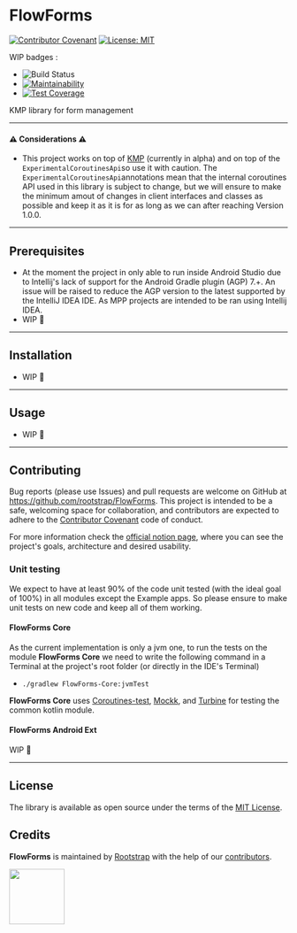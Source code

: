 # FlowForms

[![Contributor Covenant](https://img.shields.io/badge/Contributor%20Covenant-2.1-4baaaa.svg)](code_of_conduct.md) [![License: MIT](https://img.shields.io/badge/License-MIT-yellow.svg)](https://opensource.org/licenses/MIT)

WIP badges :
- ![Build Status](https://github.com/rootstrap/FlowForms/workflows/CI/badge.svg)
- [![Maintainability](https://api.codeclimate.com/v1/badges/FlowForms/maintainability)](https://codeclimate.com/github/rootstrap/FlowForms/maintainability)
- [![Test Coverage](https://api.codeclimate.com/v1/badges/FlowForms/test_coverage)](https://codeclimate.com/github/rootstrap/FlowForms/test_coverage)

KMP library for form management

---

#### :warning: Considerations :warning:
- This project works on top of [KMP](https://kotlinlang.org/docs/multiplatform.html) (currently in alpha) and on top of the `ExperimentalCoroutinesApi`so use it with caution. The `ExperimentalCoroutinesApi`annotations mean that the internal coroutines API used in this library is subject to change, but we will ensure to make the minimum amout of changes in client interfaces and classes as possible and keep it as it is for as long as we can after reaching Version 1.0.0.

---

## Prerequisites
- At the moment the project in only able to run inside Android Studio due to Intellij's lack of support for the Android Gradle plugin (AGP) 7.+. An issue will be raised to reduce the AGP version to the latest supported by the IntelliJ IDEA IDE. As MPP projects are intended to be ran using Intellij IDEA.
- WIP 🚧

---

## Installation
- WIP 🚧

---

## Usage
- WIP 🚧

---

## Contributing
Bug reports (please use Issues) and pull requests are welcome on GitHub at https://github.com/rootstrap/FlowForms. This project is intended to be a safe, welcoming space for collaboration, and contributors are expected to adhere to the [Contributor Covenant](http://contributor-covenant.org) code of conduct.

For more information check the [official notion page](https://www.notion.so/rootstrap/FlowForms-KMP-library-for-form-management-starting-with-Android-43ee69a08a17450a89cf8db695ec1bd9), where you can see the project's goals, architecture and desired usability.

### Unit testing

We expect to have at least 90% of the code unit tested (with the ideal goal of 100%) in all modules except the Example apps. So please ensure to make unit tests on new code and keep all of them working.

#### FlowForms Core
As the current implementation is only a jvm one, to run the tests on the module **FlowForms Core** we need to write the following command in a Terminal at the project's root folder (or directly in the IDE's Terminal)
- `./gradlew FlowForms-Core:jvmTest`

**FlowForms Core** uses [Coroutines-test](https://github.com/Kotlin/kotlinx.coroutines/blob/master/kotlinx-coroutines-test/README.md), [Mockk](https://github.com/mockk/mockk), and [Turbine](https://github.com/cashapp/turbine) for testing the common kotlin module.

#### FlowForms Android Ext
WIP 🚧

---

## License
The library is available as open source under the terms of the [MIT License](https://opensource.org/licenses/MIT).

## Credits
**FlowForms** is maintained by [Rootstrap](http://www.rootstrap.com) with the help of our [contributors](https://github.com/rootstrap/FlowForms/contributors).

[<img src="https://s3-us-west-1.amazonaws.com/rootstrap.com/img/rs.png" width="100"/>](http://www.rootstrap.com)
